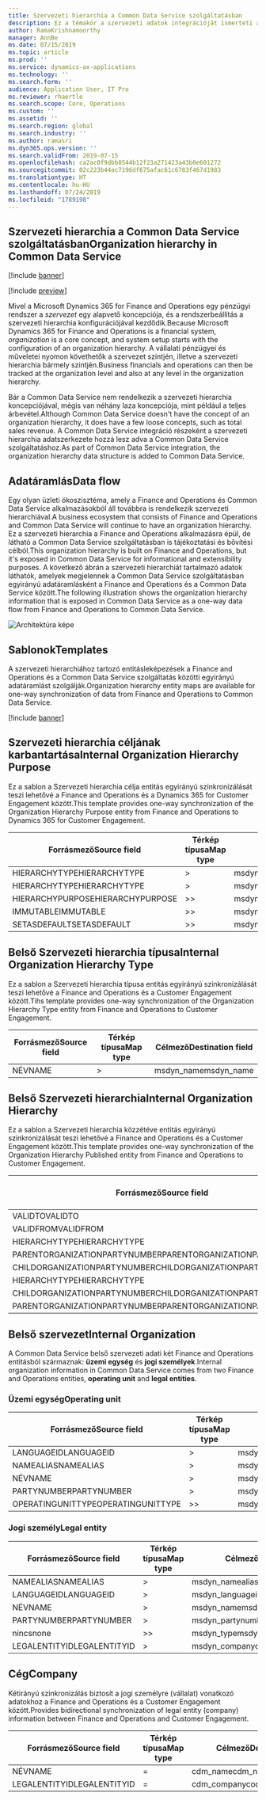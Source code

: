 ```yaml
---
title: Szervezeti hierarchia a Common Data Service szolgáltatásban
description: Ez a témakör a szervezeti adatok integrációját ismerteti a Finance and Operations és a Common Data Service között.
author: RamaKrishnamoorthy
manager: AnnBe
ms.date: 07/15/2019
ms.topic: article
ms.prod: ''
ms.service: dynamics-ax-applications
ms.technology: ''
ms.search.form: ''
audience: Application User, IT Pro
ms.reviewer: rhaertle
ms.search.scope: Core, Operations
ms.custom: ''
ms.assetid: ''
ms.search.region: global
ms.search.industry: ''
ms.author: ramasri
ms.dyn365.ops.version: ''
ms.search.validFrom: 2019-07-15
ms.openlocfilehash: ca2ac0f9dbb8544b12f23a271423a43b0e601272
ms.sourcegitcommit: 02c223b44ac7196df675afac61c6783f467d1983
ms.translationtype: HT
ms.contentlocale: hu-HU
ms.lasthandoff: 07/24/2019
ms.locfileid: "1789198"
---
```

## <a name="organization-hierarchy-in-common-data-service"></a><span data-ttu-id="49981-103">Szervezeti hierarchia a Common Data Service szolgáltatásban</span><span class="sxs-lookup"><span data-stu-id="49981-103">Organization hierarchy in Common Data Service</span></span>

[!include [banner](../includes/banner.md)]

[!include [preview](../includes/preview-banner.md)]

<span data-ttu-id="49981-104">Mivel a Microsoft Dynamics 365 for Finance and Operations egy pénzügyi rendszer a *szervezet* egy alapvető koncepciója, és a rendszerbeállítás a szervezeti hierarchia konfigurációjával kezdődik.</span><span class="sxs-lookup"><span data-stu-id="49981-104">Because Microsoft Dynamics 365 for Finance and Operations is a financial system, *organization* is a core concept, and system setup starts with the configuration of an organization hierarchy.</span></span> <span data-ttu-id="49981-105">A vállalati pénzügyei és műveletei nyomon követhetők a szervezet szintjén, illetve a szervezeti hierarchia bármely szintjén.</span><span class="sxs-lookup"><span data-stu-id="49981-105">Business financials and operations can then be tracked at the organization level and also at any level in the organization hierarchy.</span></span>

<span data-ttu-id="49981-106">Bár a Common Data Service nem rendelkezik a szervezeti hierarchia koncepciójával, mégis van néhány laza koncepciója, mint például a teljes árbevétel.</span><span class="sxs-lookup"><span data-stu-id="49981-106">Although Common Data Service doesn't have the concept of an organization hierarchy, it does have a few loose concepts, such as total sales revenue.</span></span> <span data-ttu-id="49981-107">A Common Data Service integráció részeként a szervezeti hierarchia adatszerkezete hozzá lesz adva a Common Data Service szolgáltatáshoz.</span><span class="sxs-lookup"><span data-stu-id="49981-107">As part of Common Data Service integration, the organization hierarchy data structure is added to Common Data Service.</span></span>

## <a name="data-flow"></a><span data-ttu-id="49981-108">Adatáramlás</span><span class="sxs-lookup"><span data-stu-id="49981-108">Data flow</span></span>

<span data-ttu-id="49981-109">Egy olyan üzleti ökoszisztéma, amely a Finance and Operations és Common Data Service alkalmazásokból áll továbbra is rendelkezik szervezeti hierarchiával.</span><span class="sxs-lookup"><span data-stu-id="49981-109">A business ecosystem that consists of Finance and Operations and Common Data Service will continue to have an organization hierarchy.</span></span> <span data-ttu-id="49981-110">Ez a szervezeti hierarchia a Finance and Operations alkalmazásra épül, de látható a Common Data Service szolgáltatásban is tájékoztatási és bővítési célból.</span><span class="sxs-lookup"><span data-stu-id="49981-110">This organization hierarchy is built on Finance and Operations, but it's exposed in Common Data Service for informational and extensibility purposes.</span></span> <span data-ttu-id="49981-111">A következő ábrán a szervezeti hierarchiát tartalmazó adatok láthatók, amelyek megjelennek a Common Data Service szolgáltatásban egyirányú adatáramlásként a Finance and Operations és a Common Data Service között.</span><span class="sxs-lookup"><span data-stu-id="49981-111">The following illustration shows the organization hierarchy information that is exposed in Common Data Service as a one-way data flow from Finance and Operations to Common Data Service.</span></span>

![Architektúra képe](media/dual-write-data-flow.png)

## <a name="templates"></a><span data-ttu-id="49981-113">Sablonok</span><span class="sxs-lookup"><span data-stu-id="49981-113">Templates</span></span>

<span data-ttu-id="49981-114">A szervezeti hierarchiához tartozó entitásleképezések a Finance and Operations és a Common Data Service szolgáltatás közötti egyirányú adatáramlást szolgálják.</span><span class="sxs-lookup"><span data-stu-id="49981-114">Organization hierarchy entity maps are available for one-way synchronization of data from Finance and Operations to Common Data Service.</span></span>

[!include [banner](../includes/dual-write-symbols.md)]

## <a name="internal-organization-hierarchy-purpose"></a><span data-ttu-id="49981-115">Szervezeti hierarchia céljának karbantartása</span><span class="sxs-lookup"><span data-stu-id="49981-115">Internal Organization Hierarchy Purpose</span></span>

<span data-ttu-id="49981-116">Ez a sablon a Szervezeti hierarchia célja entitás egyirányú szinkronizálását teszi lehetővé a Finance and Operations és a Dynamics 365 for Customer Engagement között.</span><span class="sxs-lookup"><span data-stu-id="49981-116">This template provides one-way synchronization of the Organization Hierarchy Purpose entity from Finance and Operations to Dynamics 365 for Customer Engagement.</span></span>

<!-- ![architecture image](media/dual-write-purpose.png) -->

<span data-ttu-id="49981-117">Forrásmező</span><span class="sxs-lookup"><span data-stu-id="49981-117">Source field</span></span> | <span data-ttu-id="49981-118">Térkép típusa</span><span class="sxs-lookup"><span data-stu-id="49981-118">Map type</span></span> | <span data-ttu-id="49981-119">Célmező</span><span class="sxs-lookup"><span data-stu-id="49981-119">Destination field</span></span>
---|---|---
<span data-ttu-id="49981-120">HIERARCHYTYPE</span><span class="sxs-lookup"><span data-stu-id="49981-120">HIERARCHYTYPE</span></span> | \> | <span data-ttu-id="49981-121">msdyn\_hierarchypurposetypename</span><span class="sxs-lookup"><span data-stu-id="49981-121">msdyn\_hierarchypurposetypename</span></span>
<span data-ttu-id="49981-122">HIERARCHYTYPE</span><span class="sxs-lookup"><span data-stu-id="49981-122">HIERARCHYTYPE</span></span> | \> | <span data-ttu-id="49981-123">msdyn\_hierarchytype.msdyn\_name</span><span class="sxs-lookup"><span data-stu-id="49981-123">msdyn\_hierarchytype.msdyn\_name</span></span>
<span data-ttu-id="49981-124">HIERARCHYPURPOSE</span><span class="sxs-lookup"><span data-stu-id="49981-124">HIERARCHYPURPOSE</span></span> | \>\> | <span data-ttu-id="49981-125">msdyn\_hierarchypurpose</span><span class="sxs-lookup"><span data-stu-id="49981-125">msdyn\_hierarchypurpose</span></span>
<span data-ttu-id="49981-126">IMMUTABLE</span><span class="sxs-lookup"><span data-stu-id="49981-126">IMMUTABLE</span></span> | \>\> | <span data-ttu-id="49981-127">msdyn\_immutable</span><span class="sxs-lookup"><span data-stu-id="49981-127">msdyn\_immutable</span></span>
<span data-ttu-id="49981-128">SETASDEFAULT</span><span class="sxs-lookup"><span data-stu-id="49981-128">SETASDEFAULT</span></span> | \>\> | <span data-ttu-id="49981-129">msdyn\_setasdefault</span><span class="sxs-lookup"><span data-stu-id="49981-129">msdyn\_setasdefault</span></span>

## <a name="internal-organization-hierarchy-type"></a><span data-ttu-id="49981-130">Belső Szervezeti hierarchia típusa</span><span class="sxs-lookup"><span data-stu-id="49981-130">Internal Organization Hierarchy Type</span></span>

<span data-ttu-id="49981-131">Ez a sablon a Szervezeti hierarchia típusa entitás egyirányú szinkronizálását teszi lehetővé a Finance and Operations és a Customer Engagement között.</span><span class="sxs-lookup"><span data-stu-id="49981-131">Tihs template provides one-way synchronization of the Organization Hierarchy Type entity from Finance and Operations to Customer Engagement.</span></span>

<!-- ![architecture image](media/dual-write-type.png) -->

<span data-ttu-id="49981-132">Forrásmező</span><span class="sxs-lookup"><span data-stu-id="49981-132">Source field</span></span> | <span data-ttu-id="49981-133">Térkép típusa</span><span class="sxs-lookup"><span data-stu-id="49981-133">Map type</span></span> | <span data-ttu-id="49981-134">Célmező</span><span class="sxs-lookup"><span data-stu-id="49981-134">Destination field</span></span>
---|---|---
<span data-ttu-id="49981-135">NÉV</span><span class="sxs-lookup"><span data-stu-id="49981-135">NAME</span></span> | \> | <span data-ttu-id="49981-136">msdyn\_name</span><span class="sxs-lookup"><span data-stu-id="49981-136">msdyn\_name</span></span>

## <a name="internal-organization-hierarchy"></a><span data-ttu-id="49981-137">Belső Szervezeti hierarchia</span><span class="sxs-lookup"><span data-stu-id="49981-137">Internal Organization Hierarchy</span></span>

<span data-ttu-id="49981-138">Ez a sablon a Szervezeti hierarchia közzétéve entitás egyirányú szinkronizálását teszi lehetővé a Finance and Operations és a Customer Engagement között.</span><span class="sxs-lookup"><span data-stu-id="49981-138">This template provides one-way synchronization of the Organization Hierarchy Published entity from Finance and Operations to Customer Engagement.</span></span>

<!-- ![architecture image](media/dual-write-organization.png) -->

<span data-ttu-id="49981-139">Forrásmező</span><span class="sxs-lookup"><span data-stu-id="49981-139">Source field</span></span> | <span data-ttu-id="49981-140">Térkép típusa</span><span class="sxs-lookup"><span data-stu-id="49981-140">Map type</span></span> | <span data-ttu-id="49981-141">Célmező</span><span class="sxs-lookup"><span data-stu-id="49981-141">Destination field</span></span>
---|---|---
<span data-ttu-id="49981-142">VALIDTO</span><span class="sxs-lookup"><span data-stu-id="49981-142">VALIDTO</span></span> | \> | <span data-ttu-id="49981-143">msdyn\_validto</span><span class="sxs-lookup"><span data-stu-id="49981-143">msdyn\_validto</span></span>
<span data-ttu-id="49981-144">VALIDFROM</span><span class="sxs-lookup"><span data-stu-id="49981-144">VALIDFROM</span></span> | \> | <span data-ttu-id="49981-145">msdyn\_validfrom</span><span class="sxs-lookup"><span data-stu-id="49981-145">msdyn\_validfrom</span></span>
<span data-ttu-id="49981-146">HIERARCHYTYPE</span><span class="sxs-lookup"><span data-stu-id="49981-146">HIERARCHYTYPE</span></span> | \> | <span data-ttu-id="49981-147">msdyn\_hierarchytypename</span><span class="sxs-lookup"><span data-stu-id="49981-147">msdyn\_hierarchytypename</span></span>
<span data-ttu-id="49981-148">PARENTORGANIZATIONPARTYNUMBER</span><span class="sxs-lookup"><span data-stu-id="49981-148">PARENTORGANIZATIONPARTYNUMBER</span></span> | \> | <span data-ttu-id="49981-149">msdyn\_parentpartyid</span><span class="sxs-lookup"><span data-stu-id="49981-149">msdyn\_parentpartyid</span></span>
<span data-ttu-id="49981-150">CHILDORGANIZATIONPARTYNUMBER</span><span class="sxs-lookup"><span data-stu-id="49981-150">CHILDORGANIZATIONPARTYNUMBER</span></span> | \> | <span data-ttu-id="49981-151">msdyn\_childpartyid</span><span class="sxs-lookup"><span data-stu-id="49981-151">msdyn\_childpartyid</span></span>
<span data-ttu-id="49981-152">HIERARCHYTYPE</span><span class="sxs-lookup"><span data-stu-id="49981-152">HIERARCHYTYPE</span></span> | \> | <span data-ttu-id="49981-153">msdyn\_hierarchytypeid.msdyn\_name</span><span class="sxs-lookup"><span data-stu-id="49981-153">msdyn\_hierarchytypeid.msdyn\_name</span></span>
<span data-ttu-id="49981-154">CHILDORGANIZATIONPARTYNUMBER</span><span class="sxs-lookup"><span data-stu-id="49981-154">CHILDORGANIZATIONPARTYNUMBER</span></span> | \> | <span data-ttu-id="49981-155">msdyn\_childid.msdyn\_partynumber</span><span class="sxs-lookup"><span data-stu-id="49981-155">msdyn\_childid.msdyn\_partynumber</span></span>
<span data-ttu-id="49981-156">PARENTORGANIZATIONPARTYNUMBER</span><span class="sxs-lookup"><span data-stu-id="49981-156">PARENTORGANIZATIONPARTYNUMBER</span></span> | \> | <span data-ttu-id="49981-157">msdyn\_parentid.msdyn\_partynumber</span><span class="sxs-lookup"><span data-stu-id="49981-157">msdyn\_parentid.msdyn\_partynumber</span></span>

## <a name="internal-organization"></a><span data-ttu-id="49981-158">Belső szervezet</span><span class="sxs-lookup"><span data-stu-id="49981-158">Internal Organization</span></span>

<span data-ttu-id="49981-159">A Common Data Service belső szervezeti adati két Finance and Operations entitásból származnak: **üzemi egység** és **jogi személyek**.</span><span class="sxs-lookup"><span data-stu-id="49981-159">Internal organization information in Common Data Service comes from two Finance and Operations entities, **operating unit** and **legal entities**.</span></span>

<!-- ![architecture image](media/dual-write-operating-unit.png) -->

<!-- ![architecture image](media/dual-write-legal-entities.png) -->

### <a name="operating-unit"></a><span data-ttu-id="49981-160">Üzemi egység</span><span class="sxs-lookup"><span data-stu-id="49981-160">Operating unit</span></span>

<span data-ttu-id="49981-161">Forrásmező</span><span class="sxs-lookup"><span data-stu-id="49981-161">Source field</span></span> | <span data-ttu-id="49981-162">Térkép típusa</span><span class="sxs-lookup"><span data-stu-id="49981-162">Map type</span></span> | <span data-ttu-id="49981-163">Célmező</span><span class="sxs-lookup"><span data-stu-id="49981-163">Destination field</span></span>
---|---|---
<span data-ttu-id="49981-164">LANGUAGEID</span><span class="sxs-lookup"><span data-stu-id="49981-164">LANGUAGEID</span></span> | \> | <span data-ttu-id="49981-165">msdyn\_languageid</span><span class="sxs-lookup"><span data-stu-id="49981-165">msdyn\_languageid</span></span>
<span data-ttu-id="49981-166">NAMEALIAS</span><span class="sxs-lookup"><span data-stu-id="49981-166">NAMEALIAS</span></span> | \> | <span data-ttu-id="49981-167">msdyn\_namealias</span><span class="sxs-lookup"><span data-stu-id="49981-167">msdyn\_namealias</span></span>
<span data-ttu-id="49981-168">NÉV</span><span class="sxs-lookup"><span data-stu-id="49981-168">NAME</span></span> | \> | <span data-ttu-id="49981-169">msdyn\_name</span><span class="sxs-lookup"><span data-stu-id="49981-169">msdyn\_name</span></span>
<span data-ttu-id="49981-170">PARTYNUMBER</span><span class="sxs-lookup"><span data-stu-id="49981-170">PARTYNUMBER</span></span> | \> | <span data-ttu-id="49981-171">msdyn\_partynumber</span><span class="sxs-lookup"><span data-stu-id="49981-171">msdyn\_partynumber</span></span>
<span data-ttu-id="49981-172">OPERATINGUNITTYPE</span><span class="sxs-lookup"><span data-stu-id="49981-172">OPERATINGUNITTYPE</span></span> | \>\> | <span data-ttu-id="49981-173">msdyn\_type</span><span class="sxs-lookup"><span data-stu-id="49981-173">msdyn\_type</span></span>

### <a name="legal-entity"></a><span data-ttu-id="49981-174">Jogi személy</span><span class="sxs-lookup"><span data-stu-id="49981-174">Legal entity</span></span>

<span data-ttu-id="49981-175">Forrásmező</span><span class="sxs-lookup"><span data-stu-id="49981-175">Source field</span></span> | <span data-ttu-id="49981-176">Térkép típusa</span><span class="sxs-lookup"><span data-stu-id="49981-176">Map type</span></span> | <span data-ttu-id="49981-177">Célmező</span><span class="sxs-lookup"><span data-stu-id="49981-177">Destination field</span></span>
---|---|---
<span data-ttu-id="49981-178">NAMEALIAS</span><span class="sxs-lookup"><span data-stu-id="49981-178">NAMEALIAS</span></span> | \> | <span data-ttu-id="49981-179">msdyn\_namealias</span><span class="sxs-lookup"><span data-stu-id="49981-179">msdyn\_namealias</span></span>
<span data-ttu-id="49981-180">LANGUAGEID</span><span class="sxs-lookup"><span data-stu-id="49981-180">LANGUAGEID</span></span> | \> | <span data-ttu-id="49981-181">msdyn\_languageid</span><span class="sxs-lookup"><span data-stu-id="49981-181">msdyn\_languageid</span></span>
<span data-ttu-id="49981-182">NÉV</span><span class="sxs-lookup"><span data-stu-id="49981-182">NAME</span></span> | \> | <span data-ttu-id="49981-183">msdyn\_name</span><span class="sxs-lookup"><span data-stu-id="49981-183">msdyn\_name</span></span>
<span data-ttu-id="49981-184">PARTYNUMBER</span><span class="sxs-lookup"><span data-stu-id="49981-184">PARTYNUMBER</span></span> | \> | <span data-ttu-id="49981-185">msdyn\_partynumber</span><span class="sxs-lookup"><span data-stu-id="49981-185">msdyn\_partynumber</span></span>
<span data-ttu-id="49981-186">nincs</span><span class="sxs-lookup"><span data-stu-id="49981-186">none</span></span> | \>\> | <span data-ttu-id="49981-187">msdyn\_type</span><span class="sxs-lookup"><span data-stu-id="49981-187">msdyn\_type</span></span>
<span data-ttu-id="49981-188">LEGALENTITYID</span><span class="sxs-lookup"><span data-stu-id="49981-188">LEGALENTITYID</span></span> | \> | <span data-ttu-id="49981-189">msdyn\_companycode</span><span class="sxs-lookup"><span data-stu-id="49981-189">msdyn\_companycode</span></span>

## <a name="company"></a><span data-ttu-id="49981-190">Cég</span><span class="sxs-lookup"><span data-stu-id="49981-190">Company</span></span>

<span data-ttu-id="49981-191">Kétirányú szinkronizálás biztosít a jogi személyre (vállalat) vonatkozó adatokhoz a Finance and Operations és a Customer Engagement között.</span><span class="sxs-lookup"><span data-stu-id="49981-191">Provides bidirectional synchronization of legal entity (company) information between Finance and Operations and Customer Engagement.</span></span>

<!-- ![architecture image](media/dual-write-company.png) -->

<span data-ttu-id="49981-192">Forrásmező</span><span class="sxs-lookup"><span data-stu-id="49981-192">Source field</span></span> | <span data-ttu-id="49981-193">Térkép típusa</span><span class="sxs-lookup"><span data-stu-id="49981-193">Map type</span></span> | <span data-ttu-id="49981-194">Célmező</span><span class="sxs-lookup"><span data-stu-id="49981-194">Destination field</span></span>
---|---|---
<span data-ttu-id="49981-195">NÉV</span><span class="sxs-lookup"><span data-stu-id="49981-195">NAME</span></span> | = | <span data-ttu-id="49981-196">cdm\_name</span><span class="sxs-lookup"><span data-stu-id="49981-196">cdm\_name</span></span>
<span data-ttu-id="49981-197">LEGALENTITYID</span><span class="sxs-lookup"><span data-stu-id="49981-197">LEGALENTITYID</span></span> | = | <span data-ttu-id="49981-198">cdm\_companycode</span><span class="sxs-lookup"><span data-stu-id="49981-198">cdm\_companycode</span></span>
